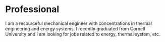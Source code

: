 Professional
============

I am a resourceful mechanical engineer with concentrations in thermal engineering and energy systems.
I recently graduated from Cornell University and I am looking for jobs related to energy, thermal system, etc. 
